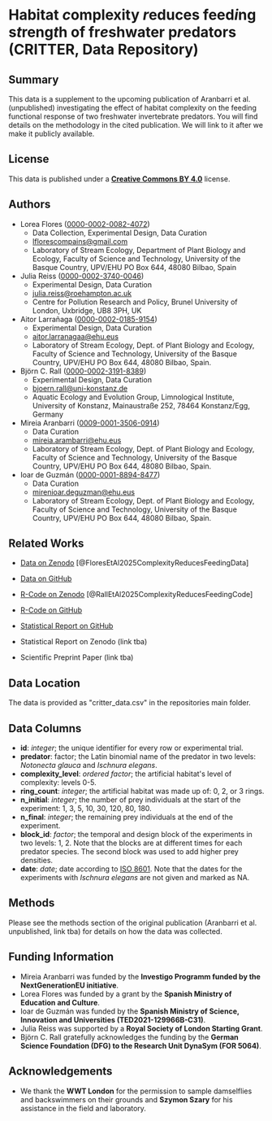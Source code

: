 # Habitat *c*omplexity *r*educes feed*i*ng s*t*reng*t*h of fr*e*shwater p*r*edators (CRITTER, Data Repository)

## Summary

This data is a supplement to the upcoming publication of Aranbarri et al. (unpublished) investigating the effect of habitat complexity on the feeding functional response of two freshwater invertebrate predators. You will find details on the methodology in the cited publication. We will link to it after we make it publicly available.

## License

This data is published under a [**Creative Commons BY 4.0**](https://creativecommons.org/licenses/by/4.0/) license.

## Authors

-   Lorea Flores ([0000-0002-0082-4072](https://orcid.org/0000-0002-0082-4072))
    -   Data Collection, Experimental Design, Data Curation
    -   [lflorescompains@gmail.com](lflorescompains@gmail.com)
    -   Laboratory of Stream Ecology, Department of Plant Biology and Ecology, Faculty of Science and Technology, University of the Basque Country, UPV/EHU PO Box 644, 48080 Bilbao, Spain
-   Julia Reiss ([0000-0002-3740-0046](https://orcid.org/0000-0002-3740-0046))
    -   Experimental Design, Data Curation
    -   [julia.reiss@roehampton.ac.uk](julia.reiss@roehampton.ac.uk)
    -   Centre for Pollution Research and Policy, Brunel University of London, Uxbridge, UB8 3PH, UK
-   Aitor Larrañaga ([0000-0002-0185-9154](https://orcid.org/0000-0002-0185-9154))
    -   Experimental Design, Data Curation
    -   [aitor.larranagaa@ehu.eus](aitor.larranagaa@ehu.eus)
    -   Laboratory of Stream Ecology, Dept. of Plant Biology and Ecology, Faculty of Science and Technology, University of the Basque Country, UPV/EHU PO Box 644, 48080 Bilbao, Spain.
-   Björn C. Rall ([0000-0002-3191-8389](https://orcid.org/0000-0002-3191-8389))
    -   Experimental Design, Data Curation
    -   [bjoern.rall@uni-konstanz.de](bjoern.rall@uni-konstanz.de)
    -   Aquatic Ecology and Evolution Group, Limnological Institute, University of Konstanz, Mainaustraße 252, 78464 Konstanz/Egg, Germany
-   Mireia Aranbarri ([0009-0001-3506-0914](https://orcid.org/0009-0001-3506-0914))
    -   Data Curation
    -   [mireia.arambarri@ehu.eus](mireia.arambarri@ehu.eus)
    -   Laboratory of Stream Ecology, Dept. of Plant Biology and Ecology, Faculty of Science and Technology, University of the Basque Country, UPV/EHU PO Box 644, 48080 Bilbao, Spain.
-   Ioar de Guzmán ([0000-0001-8894-8477](https://orcid.org/0000-0001-8894-8477))
    -   Data Curation
    -   [mirenioar.deguzman@ehu.eus](mirenioar.deguzman@ehu.eus)
    -   Laboratory of Stream Ecology, Dept. of Plant Biology and Ecology, Faculty of Science and Technology, University of the Basque Country, UPV/EHU PO Box 644, 48080 Bilbao, Spain.

## Related Works

-   [Data on Zenodo](https://doi.org/10.5281/zenodo.14891980) [@FloresEtAl2025ComplexityReducesFeedingData]

-   [Data on GitHub](https://github.com/b-c-r/CRITTERdata)

-   [R-Code on Zenodo](https://doi.org/10.5281/zenodo.14894598) [@RallEtAl2025ComplexityReducesFeedingCode]

-   [R-Code on GitHub](https://github.com/b-c-r/CRITTERdata)

-   [Statistical Report on GitHub](https://github.com/b-c-r/CRITTERstatistics)

-   Statistical Report on Zenodo (link tba)

-   Scientific Preprint Paper (link tba)

## Data Location

The data is provided as "critter_data.csv" in the repositories main folder.

## Data Columns

-   **id**: *integer*; the unique identifier for every row or experimental trial.
-   **predator**: factor; the Latin binomial name of the predator in two levels: *Notonecta glauca* and *Ischnura elegans*.
-   **complexity_level**: *ordered factor*; the artificial habitat's level of complexity: levels 0-5.
-   **ring_count**: *integer*; the artificial habitat was made up of: 0, 2, or 3 rings.
-   **n_initial**: *integer*; the number of prey individuals at the start of the experiment: 1, 3, 5, 10, 30, 120, 80, 180.
-   **n_final**: *integer*; the remaining prey individuals at the end of the experiment.
-   **block_id**: *factor*; the temporal and design block of the experiments in two levels: 1, 2. Note that the blocks are at different times for each predator species. The second block was used to add higher prey densities.
-   **date**: *date*; date according to [ISO 8601](https://en.wikipedia.org/wiki/ISO_8601). Note that the dates for the experiments with *Ischnura elegans* are not given and marked as NA.

## Methods

Please see the methods section of the original publication (Aranbarri et al. unpublished, link tba) for details on how the data was collected.

## Funding Information

-   Mireia Aranbarri was funded by the **Investigo Programm funded by the NextGenerationEU initiative**.
-   Lorea Flores was funded by a grant by the **Spanish Ministry of Education and Culture**.
-   Ioar de Guzmán was funded by the **Spanish Ministry of Science, Innovation and Universities (TED2021-129966B-C31)**.
-   Julia Reiss was supported by a **Royal Society of London Starting Grant**.
-   Björn C. Rall gratefully acknowledges the funding by the **German Science Foundation (DFG) to the Research Unit DynaSym (FOR 5064)**.

## Acknowledgements

-   We thank the **WWT London** for the permission to sample damselflies and backswimmers on their grounds and **Szymon Szary** for his assistance in the field and laboratory.
